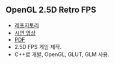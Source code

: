 ## OpenGL 2.5D Retro FPS
* [레포지토리](https://github.com/mhcoma/retro_fps)
* [시연 영상](https://www.youtube.com/watch?v=EpWTub-ZiqY)
* [PDF](https://github.com/mhcoma/Portfolio/blob/master/retro_fps.pdf)
* 2.5D FPS 게임 제작.
* C++로 개발, OpenGL, GLUT, GLM 사용.